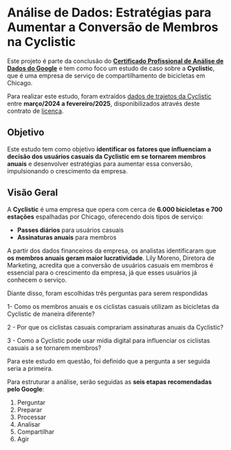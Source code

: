 # Análise de Dados: Estratégias para Aumentar a Conversão de Membros na Cyclistic

Este projeto é parte da conclusão do [**Certificado Profissional de Análise de Dados do Google**](https://www.coursera.org/account/accomplishments/specialization/C6VLHUG7QF97) e tem como foco um estudo de caso sobre a **Cyclistic**, que é uma empresa de serviço de compartilhamento de bicicletas em Chicago.  

Para realizar este estudo, foram extraídos [dados de trajetos da Cyclistic](https://divvy-tripdata.s3.amazonaws.com/index.html) entre **março/2024 a fevereiro/2025**, disponibilizados através deste contrato de [licença](https://divvybikes.com/data-license-agreement).  

## Objetivo  

Este estudo tem como objetivo **identificar os fatores que influenciam a decisão dos usuários casuais da Cyclistic em se tornarem membros anuais** e desenvolver estratégias para aumentar essa conversão, impulsionando o crescimento da empresa.  

## Visão Geral  

A **Cyclistic** é uma empresa que opera com cerca de **6.000 bicicletas e 700 estações** espalhadas por Chicago, oferecendo dois tipos de serviço:  

- **Passes diários** para usuários casuais  
- **Assinaturas anuais** para membros  

A partir dos dados financeiros da empresa, os analistas identificaram que **os membros anuais geram maior lucratividade**. Lily Moreno, Diretora de Marketing, acredita que a conversão de usuários casuais em membros é essencial para o crescimento da empresa, já que esses usuários já conhecem o serviço.  

Diante disso, foram escolhidas três perguntas para serem respondidas 

1- Como os membros anuais e os ciclistas casuais utilizam as bicicletas da Cyclistic de maneira diferente?

2 - Por que os ciclistas casuais comprariam assinaturas anuais da Cyclistic?

3 - Como a Cyclistic pode usar mídia digital para influenciar os ciclistas casuais a se tornarem membros?

Para este estudo em questão, foi definido que a pergunta a ser seguida seria a primeira.

Para estruturar a análise, serão seguidas as **seis etapas recomendadas pelo Google**:  

1. Perguntar  
2. Preparar  
3. Processar  
4. Analisar  
5. Compartilhar  
6. Agir  

